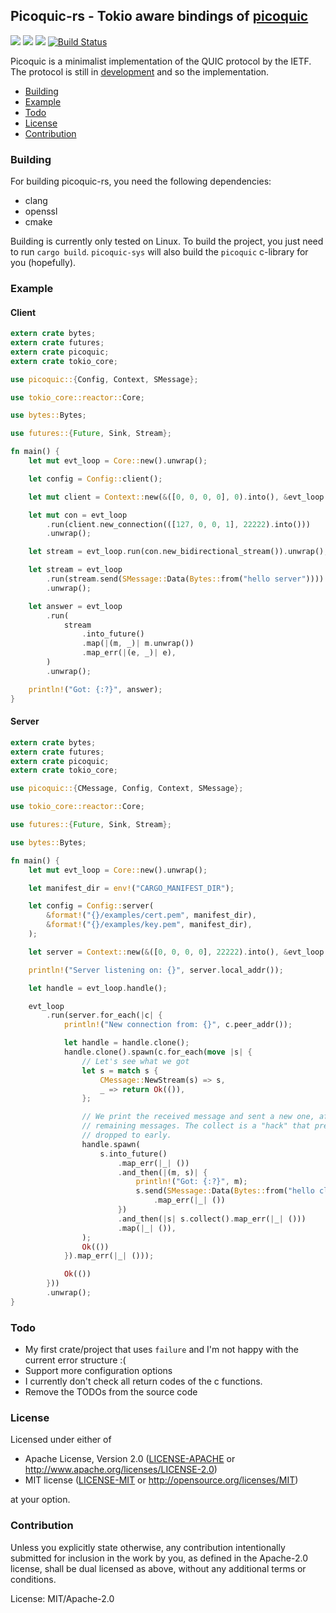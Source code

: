 ## Picoquic-rs - Tokio aware bindings of [picoquic](https://github.com/private-octopus/picoquic)
[![](https://docs.rs/picoquic/badge.svg)](https://docs.rs/picoquic/) [![](https://img.shields.io/crates/v/picoquic.svg)](https://crates.io/crates/picoquic) [![](https://img.shields.io/crates/d/picoquic.png)](https://crates.io/crates/picoquic) [![Build Status](https://travis-ci.org/bkchr/picoquic.png?branch=master)](https://travis-ci.org/bkchr/picoquic)

Picoquic is a minimalist implementation of the QUIC protocol by the IETF. The protocol is still
in [development](https://github.com/quicwg) and so the implementation.

* [Building](#building)
* [Example](#example)
* [Todo](#todo)
* [License](#license)
* [Contribution](#contribution)

### Building

For building picoquic-rs, you need the following dependencies:
* clang
* openssl
* cmake

Building is currently only tested on Linux. To build the project, you just need to
run `cargo build`.
`picoquic-sys` will also build the `picoquic` c-library for you (hopefully).

### Example

#### Client
```rust
extern crate bytes;
extern crate futures;
extern crate picoquic;
extern crate tokio_core;

use picoquic::{Config, Context, SMessage};

use tokio_core::reactor::Core;

use bytes::Bytes;

use futures::{Future, Sink, Stream};

fn main() {
    let mut evt_loop = Core::new().unwrap();

    let config = Config::client();

    let mut client = Context::new(&([0, 0, 0, 0], 0).into(), &evt_loop.handle(), config).unwrap();

    let mut con = evt_loop
        .run(client.new_connection(([127, 0, 0, 1], 22222).into()))
        .unwrap();

    let stream = evt_loop.run(con.new_bidirectional_stream()).unwrap();

    let stream = evt_loop
        .run(stream.send(SMessage::Data(Bytes::from("hello server"))))
        .unwrap();

    let answer = evt_loop
        .run(
            stream
                .into_future()
                .map(|(m, _)| m.unwrap())
                .map_err(|(e, _)| e),
        )
        .unwrap();

    println!("Got: {:?}", answer);
}
```

#### Server
```rust
extern crate bytes;
extern crate futures;
extern crate picoquic;
extern crate tokio_core;

use picoquic::{CMessage, Config, Context, SMessage};

use tokio_core::reactor::Core;

use futures::{Future, Sink, Stream};

use bytes::Bytes;

fn main() {
    let mut evt_loop = Core::new().unwrap();

    let manifest_dir = env!("CARGO_MANIFEST_DIR");

    let config = Config::server(
        &format!("{}/examples/cert.pem", manifest_dir),
        &format!("{}/examples/key.pem", manifest_dir),
    );

    let server = Context::new(&([0, 0, 0, 0], 22222).into(), &evt_loop.handle(), config).unwrap();

    println!("Server listening on: {}", server.local_addr());

    let handle = evt_loop.handle();

    evt_loop
        .run(server.for_each(|c| {
            println!("New connection from: {}", c.peer_addr());

            let handle = handle.clone();
            handle.clone().spawn(c.for_each(move |s| {
                // Let's see what we got
                let s = match s {
                    CMessage::NewStream(s) => s,
                    _ => return Ok(()),
                };

                // We print the received message and sent a new one, after that we collect all
                // remaining messages. The collect is a "hack" that prevents that the `Stream` is
                // dropped to early.
                handle.spawn(
                    s.into_future()
                        .map_err(|_| ())
                        .and_then(|(m, s)| {
                            println!("Got: {:?}", m);
                            s.send(SMessage::Data(Bytes::from("hello client")))
                                .map_err(|_| ())
                        })
                        .and_then(|s| s.collect().map_err(|_| ()))
                        .map(|_| ()),
                );
                Ok(())
            }).map_err(|_| ()));

            Ok(())
        }))
        .unwrap();
}
```

### Todo

* My first crate/project that uses `failure` and I'm not happy with the current error structure :(
* Support more configuration options
* I currently don't check all return codes of the c functions.
* Remove the TODOs from the source code

### License

Licensed under either of

 * Apache License, Version 2.0
([LICENSE-APACHE](LICENSE-APACHE) or http://www.apache.org/licenses/LICENSE-2.0)
 * MIT license
([LICENSE-MIT](LICENSE-MIT) or http://opensource.org/licenses/MIT)

at your option.

### Contribution

Unless you explicitly state otherwise, any contribution intentionally submitted
for inclusion in the work by you, as defined in the Apache-2.0 license, shall be
dual licensed as above, without any additional terms or conditions.

License: MIT/Apache-2.0
